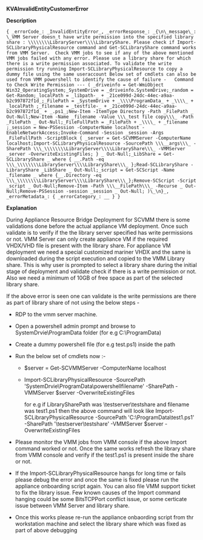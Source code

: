 **KVAInvalidEntityCustomerError**

**Description**
  
    { _errorCode_: _InvalidEntityError_, _errorResponse_: _{\n\_message\_: \_VMM Server doesn_t have write permission into the specified library share : \\\\\\\\LibraryServer\\\\LibraryShare. Please check if Import-SCLibraryPhysicalResource command and Get-SCLibraryShare command works from VMM Server.  Check VMM jobs to see if any of the above mentioned VMM jobs failed with any error. Please use a library share for which there is a write permission associated. To validate the write permission try running Import-SCLibraryPhysicalResource to copy a dummy file using the same useraccount Below set of cmdlets can also be used from VMM powershell to identify the cause of failure -   Command to Check Write Permission --- ( _driveinfo = Get-WmiObject Win32_OperatingSystem;_SystemDrive = _driveinfo.SystemDrive;_random = Get-Random;_localPath = _libpath-_ + _21ce099d-24dc-44ec-a9aa-b2c997872f1d_;_FilePath = _SystemDrive + _\\\\ProgramData_ + _\\\\_ + _localPath ;_filename = _testfile-_ + _21ce099d-24dc-44ec-a9aa-b2c997872f1d_ + _.ps1_;New-Item -ItemType Directory -Path _FilePath _ Out-Null;New-Item -Name _filename -Value \\\_test file copy\\\_ -Path _FilePath _ Out-Null;_FileFullPath = _FilePath + _\\\\_ + _filename ;_session = New-PSSession -ComputerName localhost -EnableNetworkAccess;Invoke-Command -Session _session -Args _FileFullPath -ScriptBlock { _server = Get-SCVMMServer -ComputerName localhost;Import-SCLibraryPhysicalResource -SourcePath \\\__args\\\_ -SharePath \\\_\\\\\\\\LibraryServer\\\\LibraryShare\\\_ -VMMServer _server -OverwriteExistingFiles; } _ Out-Null;_LibShare = Get-SCLibraryShare _ where { __.Path -eq \\\_\\\\\\\\LibraryServer\\\\LibraryShare\\\_ };Read-SCLibraryShare -LibraryShare _LibShare _ Out-Null;_script = Get-SCScript -Name _filename _ where {__.Directory -eq \\\_\\\\\\\\LibraryServer\\\\LibraryShare\\\_};Remove-SCScript -Script _script _ Out-Null;Remove-Item -Path \\\__FilePath\\\_ -Recurse _ Out-Null;Remove-PSSession -session _session _ Out-Null; )\_\n}_, _errorMetadata_: { _errorCategory_: __ } }


**Explanation**

During Appliance Resource Bridge Deployment for SCVMM there is some validations done before the actual appliance VM deployment.
Once such validate is to verify if the the library server specified has write permissions or not. VMM Server can only create appliance VM if the required VHDX/VHD file is present with the library share. For appliance VM deployment we need a special customized mariner VHDX and the same is downloaded during the script execution and copied to the VMM Library share. This is why user is prompted to select a library share during the initial stage of deployment and validate check if there is a write permission or not. Also we need a minimum of 10GB of free space as part of the selected library share.

If the above error is seen one can validate is the write permissions are there as part of library share of not using the below steps -
- RDP to the vmm server machine.
- Open a powershell admin prompt and browse to SystemDrvie\ProgramData folder (for e.g C:\ProgramData)
- Create a dummy powershell file (for e.g test.ps1) inside the path
- Run the below set of cmdlets now :-
   - $server = Get-SCVMMServer -ComputerName localhost
   - Import-SCLibraryPhysicalResource -SourcePath 'SystemDrvie\ProgramData\powershellfilename' -SharePath <LibrarySharePath> -VMMServer $server -OverwriteExistingFiles
     
     for e.g if LibrarySharePath was \\testserver\testshare and filename was test1.ps1 then the above command will look like
     Import-SCLibraryPhysicalResource -SourcePath 'C:\ProgramData\test1.ps1' -SharePath '\\testserver\testshare' -VMMServer $server -OverwriteExistingFiles

- Please monitor the VMM jobs from VMM console if the above Import command worked or not. Once the same works refresh the library share from VMM console and verify if the test1.ps1 is present inside the share or not.

- If the Import-SCLibraryPhysicalResource hangs for long time or fails please debug the error and once the same is fixed please run the appliance onboarding script again. You can also file VMM support ticket to fix the library issue.
  Few known causes of the Import command hanging could be some BitsTCPPort conflict issue, or some certicate issue between VMM Server and library share.

- Once this works please re-run the appliance onbaording script from thr workstation machine and select the library share which was fixed as part of above debugging

